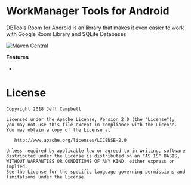 WorkManager Tools for Android
=============================

DBTools Room for Android is an library that makes it even easier to work with Google Room Library and SQLite Databases.

[![Maven Central](https://maven-badges.herokuapp.com/maven-central/org.dbtools/workmanager-tools/badge.svg)](https://maven-badges.herokuapp.com/maven-central/org.dbtools/workmanager-tools)

**Features**

* 

License
=======

    Copyright 2018 Jeff Campbell

    Licensed under the Apache License, Version 2.0 (the "License");
    you may not use this file except in compliance with the License.
    You may obtain a copy of the License at

       http://www.apache.org/licenses/LICENSE-2.0

    Unless required by applicable law or agreed to in writing, software
    distributed under the License is distributed on an "AS IS" BASIS,
    WITHOUT WARRANTIES OR CONDITIONS OF ANY KIND, either express or implied.
    See the License for the specific language governing permissions and
    limitations under the License.
